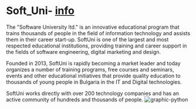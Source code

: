 # Soft_Uni- [info](https://softuni.bg/)
The "Software University ltd." is an innovative educational program that trains thousands of people in the field of information technology and assists them in their career start-up.
SoftUni is one of the largest and most respected educational institutions, providing training and career support in the fields of software engineering, digital marketing and design.

Founded in 2013, SoftUni is rapidly becoming a market leader and today organizes a number of training programs, free courses and seminars, events and other educational initiatives that provide quality education to thousands of young people in Bulgaria in the IT and Digital technologies.

SoftUni works directly with over 200 technology companies and has an active community of hundreds and thousands of people.
![graphic-python](https://user-images.githubusercontent.com/67734870/111063178-de646300-84b5-11eb-8022-0c5b74c42017.png)
